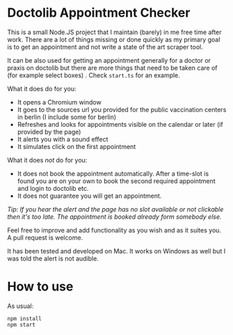 # Doctolib Appointment Checker

This is a small Node.JS project that I maintain (barely) in me free time after work. There are a lot of things missing
or done quickly as my primary goal is to get an appointment and not write a state of the art scraper tool.

It can be also used for getting an appointment generally for a doctor or praxis on doctolib but there are more things that need to be taken care of (for example select boxes)
. Check `start.ts` for an example.

What it does do for you:
- It opens a Chromium window
- It goes to the sources url you provided for the public vaccination centers in berlin (I include some for berlin)
- Refreshes and looks for appointments visible on the calendar or later (if provided by the page)
- It alerts you with a sound effect
- It simulates click on the first appointment

What it does *not* do for you:
- It does not book the appointment automatically. After a time-slot is found you are on your own to book the second required
appointment and login to doctolib etc.
- It does not guarantee you will get an appointment.

_Tip: If you hear the alert and the page has no slot available or not clickable then it's too late. The appointment is booked already form somebody else._

Feel free to improve and add functionality as you wish and as it suites you. A pull request is welcome.

It has been tested and developed on Mac.
It works on Windows as well but I was told the alert is not audible.

# How to use
As usual:

```
npm install
npm start
```
